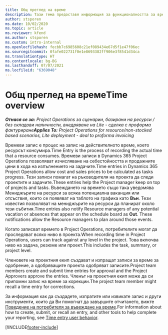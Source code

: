 ```yaml
---
title: Общ преглед на време
description: Тази тема предоставя информация за функционалността за време в Dynamics 365 Project Operations.
author: stsporen
ms.date: 10/02/2020
ms.topic: article
ms.reviewer: kfend
ms.author: stsporen
ms.custom: intro-internal
ms.openlocfilehash: fecbb7c6985608c21ef089434e67d5f1e47f06ec
ms.sourcegitcommit: 0fafe022731f0e1e8693382ff906e3f8541d34ca
ms.translationtype: HT
ms.contentlocale: bg-BG
ms.lasthandoff: 07/07/2021
ms.locfileid: "6369048"
---
```

# <a name="time-overview"></a><span data-ttu-id="5c39a-103">Общ преглед на време</span><span class="sxs-lookup"><span data-stu-id="5c39a-103">Time overview</span></span>

<span data-ttu-id="5c39a-104">_**Отнася се за:** Project Operations за сценарии, базирани на ресурси / без складови наличности, внедряване на Lite - сделка с проформа фактуриране_</span><span class="sxs-lookup"><span data-stu-id="5c39a-104">_**Applies To:** Project Operations for resource/non-stocked based scenarios, Lite deployment - deal to proforma invoicing_</span></span>

<span data-ttu-id="5c39a-105">Времеви запис е процес на запис на действителното време, което ресурсът консумира.</span><span class="sxs-lookup"><span data-stu-id="5c39a-105">Time Entry is the process of recording the actual time that a resource consumes.</span></span> <span data-ttu-id="5c39a-106">Времеви записи в Dynamics 365 Project Operations позволяват изчисляване на себестойността и продажните цени в хода на изпълнението на задачите.</span><span class="sxs-lookup"><span data-stu-id="5c39a-106">Time entries in Dynamics 365 Project Operations allow cost and sales prices to be calculated as tasks progress.</span></span> <span data-ttu-id="5c39a-107">Тези записи помагат на ръководителя на проекта да следи проектите и задачите.</span><span class="sxs-lookup"><span data-stu-id="5c39a-107">These entries help the Project manager keep on top of projects and tasks.</span></span> <span data-ttu-id="5c39a-108">Въвеждането на времето също така уведомява Мениджърите на ресурси за всяка потенциална ваканция или отсъствия, които се появяват на таблото на графика като **Вън**. Тези известия позволяват на мениджърите на ресурси да планират около тези събития.</span><span class="sxs-lookup"><span data-stu-id="5c39a-108">Time entries also notify Resource managers of any potential vacation or absences that appear on the schedule board as **Out**. These notifications allow the Resource managers to plan around those events.</span></span>

<span data-ttu-id="5c39a-109">Когато записват времето в Project Operations, потребителите могат да проследяват всяко ниво в проекта.</span><span class="sxs-lookup"><span data-stu-id="5c39a-109">When recording time in Project Operations, users can track against any level in the project.</span></span> <span data-ttu-id="5c39a-110">Това включва ниво на задача, резюме или проект.</span><span class="sxs-lookup"><span data-stu-id="5c39a-110">This includes the task, summary, or project level.</span></span>

<span data-ttu-id="5c39a-111">Членовете на проектния екип създават и изпращат записи за време за одобрение, а одобряващите проекта одобряват записите.</span><span class="sxs-lookup"><span data-stu-id="5c39a-111">Project team members create and submit time entries for approval and the Project Approvers approve the entries.</span></span> <span data-ttu-id="5c39a-112">Членът на проектния екип може да си припомни запис на време за корекции.</span><span class="sxs-lookup"><span data-stu-id="5c39a-112">The project team member might recall a time entry for corrections.</span></span>

<span data-ttu-id="5c39a-113">За информация как да създадете, изпратите или извикате запис и други инструменти, които да Ви помогнат да завършите отчитането, вижте [Поведение на потребителя за въвеждане на време](ui-behavior-time.md).</span><span class="sxs-lookup"><span data-stu-id="5c39a-113">For information about how to create, submit, or recall an entry, and other tools to help complete your reporting, see [Time entry user behavior](ui-behavior-time.md).</span></span>



[!INCLUDE[footer-include](../includes/footer-banner.md)]